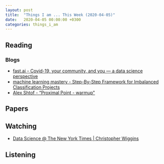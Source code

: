 ```yaml
---
layout: post
title:  "Things I am ... This Week (2020-04-05)"
date:   2020-04-05 00:00:00 +0300
categories: things_i_am
---
```


<!-- # Things I am ... This Week   -->

## Reading  

### Blogs

- [fast.ai - Covid-19, your community, and you — a data science perspective][fastai1]
- [machine learning mastery - Step-By-Step Framework for Imbalanced Classification Projects][mlm1]
- [Alex Shtof - “Proximal Point - warmup"][as1]

## Papers

## Watching  

- [Data Science @ The New York Times | Christopher Wiggins][yt1]

## Listening  

[fastai1]:https://www.fast.ai/2020/03/09/coronavirus/
[mlm1]:https://machinelearningmastery.com/framework-for-imbalanced-classification-projects/
[yt1]:https://www.youtube.com/watch?v=ffwYAqqGaj8
[as1]:https://alexshtf.github.io/2020/01/31/ProximalPointWarmup.html